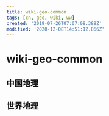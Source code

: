 ```yaml
---
title: wiki-geo-common
tags: [cn, geo, wiki, ww]
created: '2019-07-26T07:07:08.388Z'
modified: '2020-12-08T14:51:12.866Z'
---
```


# wiki-geo-common

## 中国地理

## 世界地理
